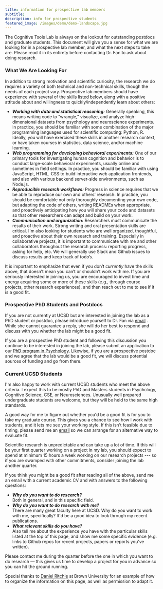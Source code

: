 ```yaml
---
title: information for prospective lab members
subtitle: 
description: info for prospective students
featured_image: /images/demo/demo-landscape.jpg
---
```


The Cognitive Tools Lab is always on the lookout for outstanding postdocs and graduate students. This document will give you a sense for what we are looking for in a prospective lab member, and what the next steps to take are. Please read it in its entirety before contacting Dr. Fan to ask about doing research.

### What We Are Looking For

In addition to strong motivation and scientific curiosity, the research we do requires a variety of both technical and non-technical skills, though the needs of each project vary. Prospective lab members should have experience with several of the skills listed below, along with a positive attitude about and willingness to quickly/independently learn about others:

- ***Working with data and statistical reasoning:*** 
	Generally speaking, this means writing code to “wrangle,” visualize, and analyze high-dimensional datasets from psychology and neuroscience experiments. In practice, you should be familiar with some combination of the major programming languages used for scientific computing: Python, R. Ideally, you will have exercised these skills in another research context, or have taken courses in statistics, data science, and/or machine learning. 
- ***Web programming for developing behavioral experiments:***
	One of our primary tools for investigating human cognition and behavior is to conduct large-scale behavioral experiments, usually online and sometimes in field settings. In practice, you should be familiar with using JavaScript, HTML, CSS to build interactive web application frontends, and also with various backend server-side environments, such as Node.js. 
- ***Reproducible research workflows:*** 
	Progress in science requires that we be able to reproduce our own and others’ research. In practice, you should be comfortable not only thoroughly documenting your own code, but adapting the code of others, writing READMEs when appropriate, and proactively anticipating how you will share your code and datasets so that other researchers can adapt and build on your work. 
- ***Communication and organization:*** 
	Researchers must communicate the results of their work. Strong writing and oral presentation skills are critical. I'm also looking for students who are well organized, thoughtful, and proactive about their own research and training. Especially in collaborative projects, it is important to communicate with me and other collaborators throughout the research process: reporting progress, asking for help, etc. We will generally use Slack and Github issues to discuss results and keep track of todo’s.

It is important to emphasize that even if you don’t *currently* have the skills above, that doesn’t mean you can’t or shouldn’t work with me. If you are seriously interested in joining us, you are encouraged to invest time and energy acquiring some or more of these skills (e.g., through course projects, other research experiences), and then reach out to me to see if it is a good fit.

### Prospective PhD Students and Postdocs

If you are not currently at UCSD but are interested in joining the lab as a PhD student or postdoc, please introduce yourself to Dr. Fan via [email](mailto:jefan@ucsd.edu) . 
While she cannot guarantee a reply, she will do her best to respond and discuss with you whether the lab might be a good fit. 

If you are a prospective PhD student and following this discussion you continue to be interested in joining the lab, please submit an application to our [PhD program in Psychology](https://psychology.ucsd.edu/graduate-program/index.html). 
Likewise, if you are a prospective postdoc and we agree that the lab would be a good fit, we will discuss potential sources of funding and go from there. 

### Current UCSD Students

I'm also happy to work with current UCSD students who meet the above criteria. 
I expect this to be mostly PhD and Masters students in Psychology, Cognitive Science, CSE, or Neurosciences. 
Unusually well prepared undergraduate students are welcome, but they will be held to the same high standards.

A good way for me to figure out whether you'd be a good fit is for you to take my graduate course. 
This gives you a chance to see how I work with students, and it lets me see your working style. 
If this isn’t feasible due to timing, please send me an [email](mailto:jefan@ucsd.edu) so we can arrange for an alternative way to evaluate fit.

Scientific research is unpredictable and can take up a lot of time. 
If this will be your first quarter working on a project in my lab, you should expect to spend at minimum 15 hours a week working on our research projects --- so if you are swamped with other commitments, consider joining the lab another quarter.  

If you think you might be a good fit after reading all of the above, send me an email with a current academic CV and with answers to the following questions:
- ***Why do you want to do research?***  
Both in general, and in this specific field.
- ***Why do you want to do research with me?***  
There are many great faculty here at UCSD. Why do you want to work with me, specifically? It'd be a good idea to look through my recent publications.
- ***What relevant skills do you have?***  
Also tell me about the experience you have with the particular skills listed at the top of this page, and show me some specific evidence (e.g. links to Github repos for recent projects, papers or reports you've written).

Please contact me during the quarter before the one in which you want to do research — this gives us time to develop a project for you in advance so you can hit the ground running.

Special thanks to [Daniel Ritchie](https://dritchie.github.io/) at Brown University for an example of how to organize the information on this page, as well as permission to adapt it. 
